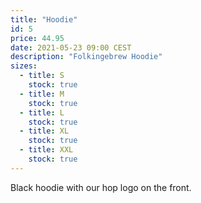 ```yaml
---
title: "Hoodie"
id: 5
price: 44.95
date: 2021-05-23 09:00 CEST
description: "Folkingebrew Hoodie"
sizes:
  - title: S
    stock: true
  - title: M
    stock: true
  - title: L
    stock: true
  - title: XL
    stock: true
  - title: XXL
    stock: true
---
```


Black hoodie with our hop logo on the front.
